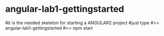 # angular-lab1-gettingstarted

#it is the needed skeleton for starting a ANGULAR2 project
#just type
#>> angular-lab1-gettingstarted 
#>> npm start
